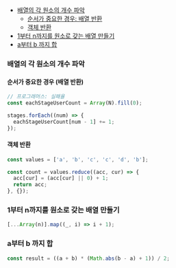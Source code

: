 - [배열의 각 원소의 개수 파악](#배열의-각-원소의-개수-파악)
  * [순서가 중요한 경우: 배열 반환](#순서가-중요한-경우-배열-반환)
  * [객체 반환](#객체-반환)
- [1부터 n까지를 원소로 갖는 배열 만들기](#1부터-n까지를-원소로-갖는-배열-만들기)
- [a부터 b 까지 합](#a부터-b-까지-합)



### 배열의 각 원소의 개수 파악

#### 순서가 중요한 경우 (배열 반환)
```js
// 프로그래머스: 실패율
const eachStageUserCount = Array(N).fill(0);

stages.forEach((num) => {
  eachStageUserCount[num - 1] += 1;
});
```



#### 객체 반환

```js
const values = ['a', 'b', 'c', 'c', 'd', 'b'];

const count = values.reduce((acc, cur) => {
  acc[cur] = (acc[cur] || 0) + 1;
  return acc;
}, {});
```



### 1부터 n까지를 원소로 갖는 배열 만들기

```js
[...Array(n)].map((_, i) => i + 1);
```



### a부터 b 까지 합

```js
const result = ((a + b) * (Math.abs(b - a) + 1)) / 2;
```

